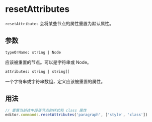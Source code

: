 # resetAttributes
`resetAttributes` 会将某些节点的属性重置为默认属性。

## 参数
`typeOrName: string | Node`

应该被重置的节点。可以是字符串或 Node。

`attributes: string | string[]`

一个字符串或字符串数组，定义应该被重置的属性。

## 用法
```js
// 重置当前选中段落节点的样式和 class 属性
editor.commands.resetAttributes('paragraph', ['style', 'class'])
```